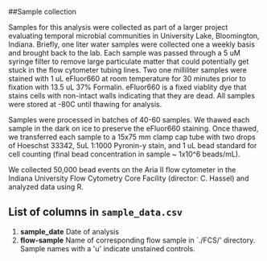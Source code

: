 ##Sample collection

Samples for this analysis were collected as part of a larger project evaluating temporal microbial communities in University Lake, Bloomington, Indiana. Briefly, one liter water samples were collected one a weekly basis and brought back to the lab. Each sample was passed through a 5 uM syringe filter to remove large particulate matter that could potentially get stuck in the flow cytometer tubing lines. Two one milliliter samples were stained with 1 uL eFluor660 at room temperature for 30 minutes prior to fixation with 13.5 uL 37% Formalin. eFluor660 is a fixed viablity dye that stains cells with non-intact walls indicating that they are dead. All samples were stored at -80C until thawing for analysis.

Samples were processed in batches of 40-60 samples. We thawed each sample in the dark on ice to preserve the eFluor660 staining. Once thawed, we transferred each sample to a 15x75 mm clamp cap tube with two drops of Hoeschst 33342, 5uL 1:1000 Pyronin-y stain, and 1 uL bead standard for cell counting (final bead concentration in sample ~ 1x10^6 beads/mL).   

We collected 50,000 bead events on the Aria II flow cytometer in the Indiana University Flow Cytometry Core Facility (director: C. Hassel) and analyzed data using R. 

## List of columns in `sample_data.csv`

1. **sample_date** Date of analysis
2. **flow-sample** Name of corresponding flow sample in `./FCS/' directory. Sample names with a 'u' indicate unstained controls. 

